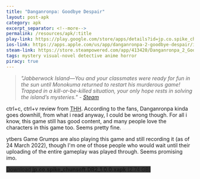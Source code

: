 ```yaml
---
title: "Danganronpa: Goodbye Despair"
layout: post-apk
category: apk
excerpt_separator: <!--more-->
permalink: /resources/apk/:title
play-link: https://play.google.com/store/apps/details?id=jp.co.spike_chunsoft.DR2
ios-link: https://apps.apple.com/us/app/danganronpa-2-goodbye-despair/id1526121506
steam-link: https://store.steampowered.com/app/413420/Danganronpa_2_Goodbye_Despair/
tags: mystery visual-novel detective anime horror
piracy: true
---
```


> _"Jabberwock Island—You and your classmates were ready for fun in the sun until Monokuma returned to restart his murderous game! Trapped in a kill-or-be-killed situation, your only hope rests in solving the island’s mysteries." - <a href="https://store.steampowered.com/app/413420/Danganronpa_2_Goodbye_Despair/" target="_blank">Steam</a>_

ctrl+c, ctrl+v review from [THH](https://arifhamed.com/resources/apk/Trigger-Happy-Havoc). According to the fans, Danganronpa kinda goes downhill, from what i read anyway, I could be wrong though. For all i know, this game still has good content, and many people love the characters in this game too. Seems pretty fine. <span style="font-size:20%;color:#0002;">chiaki is best girl</span>

ytbers Game Grumps are also playing this game and still recording it (as of <span class="timestamp">24 March 2022</span>), though I'm one of those people who would wait until their uploading of the entire gameplay was played through. Seems promising imo.

<!-- Due to the limitation of my "file server", i could only upload a max of 2 GB, so i split it using WinRAR. Likewise, use WinRAR or 7zip to unpack it. -->

<div class="text-center">
    <!-- <a class="btn btn-dark btn-block w-100" onclick='apk("jp.co.spike_chunsoft.DR2_1.0.0.part1.rar")' style="text-decoration: none; background-color: #333;"> Download <b>jp.co.spike_chunsoft.DR2_1.0.0.part1.rar</b> (1.95 GB)</a><br>
    <a class="btn btn-dark btn-block w-100" onclick='apk("jp.co.spike_chunsoft.DR2_1.0.0.part2.rar")' style="text-decoration: none; background-color: #333;"> Download <b>jp.co.spike_chunsoft.DR2_1.0.0.part2.rar</b> (814 MB)</a><br> -->
    <!-- <a class="btn btn-dark btn-block w-100" onclick='window.open("https://arifhamed.com/tools/mediafire-direct-dl?dl=https://www.mediafire.com/file/rfixt6kgo7f0xfc/jp.co.spike_chunsoft.DR2_1.0.0.xapk/file", "_self")' style="text-decoration: none; background-color: #333;"> Download <b>jp.co.spike_chunsoft.DR2_1.0.0.xapk</b> (2.74 GB)</a> -->
    <a class="btn btn-dark btn-block w-100" onclick='window.open("https://drive.google.com/uc?export=download&id=1KAKdIPXqWFzdpflfYyclfrvy1ymcUxA9", "_self")' style="text-decoration: none; background-color: #333;"> Download <b>jp.co.spike_chunsoft.DR2_1.0.0.xapk</b> (2.74 GB)</a>
</div>
